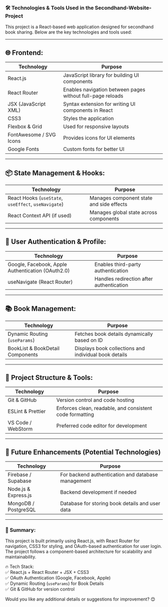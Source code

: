 ### 🛠 Technologies & Tools Used in the Secondhand-Website-Project  

This project is a React-based web application designed for secondhand book sharing. Below are the key technologies and tools used:  

---

## 🌐 Frontend:
| Technology | Purpose |
|------------|---------|
| React.js | JavaScript library for building UI components |
| React Router | Enables navigation between pages without full-page reloads |
| JSX (JavaScript XML) | Syntax extension for writing UI components in React |
| CSS3 | Styles the application |
| Flexbox & Grid | Used for responsive layouts |
| FontAwesome / SVG Icons | Provides icons for UI elements |
| Google Fonts | Custom fonts for better UI |

---

## 📦 State Management & Hooks:
| Technology | Purpose |
|------------|---------|
| React Hooks (`useState`, `useEffect`, `useNavigate`) | Manages component state and side effects |
| React Context API (if used) | Manages global state across components |

---

## 🛒 User Authentication & Profile:
| Technology | Purpose |
|------------|---------|
| Google, Facebook, Apple Authentication (OAuth2.0) | Enables third-party authentication |
| useNavigate (React Router) | Handles redirection after authentication |

---

## 📚 Book Management:
| Technology | Purpose |
|------------|---------|
| Dynamic Routing (`useParams`) | Fetches book details dynamically based on ID |
| BookList & BookDetail Components | Displays book collections and individual book details |

---

## 📁 Project Structure & Tools:
| Technology | Purpose |
|------------|---------|
| Git & GitHub | Version control and code hosting |
| ESLint & Prettier | Enforces clean, readable, and consistent code formatting |
| VS Code / WebStorm | Preferred code editor for development |

---

## 🚀 Future Enhancements (Potential Technologies)
| Technology | Purpose |
|------------|---------|
| Firebase / Supabase | For backend authentication and database management |
| Node.js & Express.js | Backend development if needed |
| MongoDB / PostgreSQL | Database for storing book details and user data |

---

### 🔹 Summary:
This project is built primarily using React.js, with React Router for navigation, CSS3 for styling, and OAuth-based authentication for user login. The project follows a component-based architecture for scalability and maintainability.  

🔥 Tech Stack:  
✅ React.js + React Router + JSX + CSS3  
✅ OAuth Authentication (Google, Facebook, Apple)  
✅ Dynamic Routing (`useParams`) for Book Details  
✅ Git & GitHub for version control  

Would you like any additional details or suggestions for improvement? 😊
